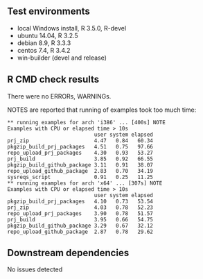 ## Test environments
* local Windows install, R 3.5.0, R-devel
* ubuntu 14.04, R 3.2.5
* debian 8.9, R 3.3.3
* centos 7.4, R 3.4.2
* win-builder (devel and release)

## R CMD check results
There were no ERRORs, WARNINGs.

NOTES are reported that running of examples took too much time:
```
** running examples for arch 'i386' ... [400s] NOTE
Examples with CPU or elapsed time > 10s
                            user system elapsed
prj_zip                     4.47   0.84   60.34
pkgzip_build_prj_packages   4.51   0.75   97.66
repo_upload_prj_packages    4.30   0.93   53.27
prj_build                   3.85   0.92   66.55
pkgzip_build_github_package 3.11   0.91   38.07
repo_upload_github_package  2.83   0.70   34.19
sysreqs_script              0.91   0.25   11.25
** running examples for arch 'x64' ... [307s] NOTE
Examples with CPU or elapsed time > 10s
                            user system elapsed
pkgzip_build_prj_packages   4.10   0.73   53.54
prj_zip                     4.03   0.78   52.23
repo_upload_prj_packages    3.90   0.78   51.57
prj_build                   3.95   0.66   54.75
pkgzip_build_github_package 3.29   0.67   32.12
repo_upload_github_package  2.87   0.78   29.62
```

## Downstream dependencies
No issues detected
